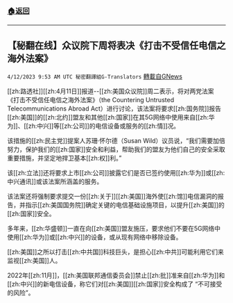###  [:house:返回](README.md)
---


## 【秘翻在线】众议院下周将表决《打击不受信任电信之海外法案》
`4/12/2023 9:53 AM UTC 秘密翻譯組G-Translators` [轉載自GNews](https://gnews.org/articles/1086696)

[[zh:路透社]][[zh:4月11日]]报道\--[[zh:美国众议院]]周二表示，将对两党法案《打击不受信任电信之海外法案》（the Countering Untrusted Telecommunications Abroad Act）进行讨论，该法案将要求[[zh:国务院]]报告[[zh:美国]]的[[zh:北约]]盟友和其他[[zh:国家]]在其5G网络中使用来自[[zh:华为]]、[[zh:中兴]]等[[zh:公司]]的电信设备或服务的[[zh:情]]况。

该措施的[[zh:民主党]]提案人苏珊·怀尔德（Susan Wild）议员说，“我们需要加倍努力，保护我们的[[zh:国家]]安全和利益，帮助我们的盟友为他们自己的安全采取重要措施，并坚定地捍卫基本[[zh:权]]利。”

该[[zh:立法]]还将要求上市[[zh:公司]]披露它们是否已签约使用[[zh:华为]]或[[zh:中兴通讯]]或该法案所涵盖的服务。

该法案还将强制要求提交一份[[zh:关于]][[zh:美国]]海外使[[zh:馆]]电信漏洞的报告，并指示[[zh:美国国务院]]确定关键的电信基础设施项目，以提升[[zh:美国]]的[[zh:国家]]安全。

多年来，[[zh:华盛顿]]一直在向[[zh:美国]]盟友施压，要求他们不要在5G网络中使用[[zh:华为]]或[[zh:中兴]]的设备，或从现有网络中移除设备。

[[zh:美国]]之所以打击[[zh:中共国]]科技巨头，是担心[[zh:中共]]可能利用它们来监视[[zh:美国]]人。

2022年[[zh:11月]]，[[zh:美国联邦通信委员会]]禁止[[zh:批]]准来自[[zh:华为]]和[[zh:中兴]]的新电信设备，称它们对[[zh:美国]][[zh:国家]]安全构成了 “不可接受的风险”。
